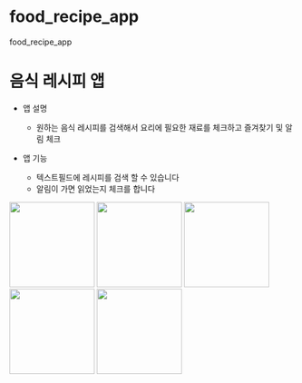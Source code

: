 # food_recipe_app

food_recipe_app

# 음식 레시피 앱

- 앱 설명

  - 원하는 음식 레시피를 검색해서 요리에 필요한 재료를 체크하고 즐겨찾기 및 알림 체크

- 앱 기능
  - 텍스트필드에 레시피를 검색 할 수 있습니다
  - 알림이 가면 읽었는지 체크를 합니다

<img src="https://github.com/user-attachments/assets/024596df-0923-4cfb-bc3a-eda07729a051" width="150" /> <img src="https://github.com/user-attachments/assets/5d06234c-fb82-4d9e-b72a-7a704994d0d0" width="150" />  <img src="https://github.com/user-attachments/assets/3d618464-7446-4545-9598-e6dcade491dc" width="150" />  <img src="https://github.com/user-attachments/assets/da5cafc2-c8ec-48fb-9e09-b13aa9a311c6" width="150" /> <img src="https://github.com/user-attachments/assets/3a475fe9-a78a-4ed7-8d97-324481f8d4c4" width="150" />
